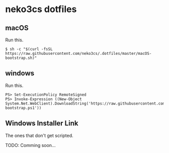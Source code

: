# neko3cs dotfiles

## macOS

Run this.

```
$ sh -c "$(curl -fsSL https://raw.githubusercontent.com/neko3cs/.dotfiles/master/macOS-bootstrap.sh)"
```

## windows

Run this.

```
PS> Set-ExecutionPolicy RemoteSigned
PS> Invoke-Expression ((New-Object System.Net.WebClient).DownloadString('https://raw.githubusercontent.com/neko3cs/.dotfiles/master/windows-bootstrap.ps1'))
```

## Windows Installer Link

The ones that don't get scripted.

TODO: Comming soon...
